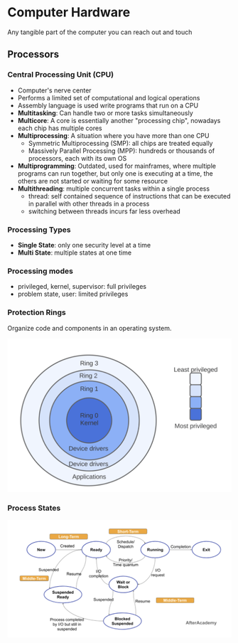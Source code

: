 # Computer Hardware
Any tangible part of the computer you can reach out and touch



## Processors

### Central Processing Unit (CPU)
- Computer's nerve center
- Performs a limited set of computational and logical operations
- Assembly language is used write programs that run on a CPU
- **Multitasking**: Can handle two or more tasks simultaneously
- **Multicore**: A core is essentially another "processing chip", nowadays each chip has multiple cores
- **Multiprocessing**: A situation where you have more than one CPU
  - Symmetric Multiprocessing (SMP): all chips are treated equally
  - Massively Parallel Processing (MPP): hundreds or thousands of processors, each with its own OS
- **Multiprogramming**: Outdated, used for mainframes, where multiple programs can run together, but only
  one is executing at a time, the others are not started or waiting for some resource
- **Multithreading**: multiple concurrent tasks within a single process
  - thread: self contained sequence of instructions that can be executed in parallel with other threads
  in a process
  - switching between threads incurs far less overhead
 
### Processing Types
- **Single State**: only one security level at a time
- **Multi State**: multiple states at one time

### Processing modes
- privileged, kernel, supervisor: full privileges
- problem state, user: limited privileges

### Protection Rings
Organize code and components in an operating system. 

![Protection Rings](/images/protectionrings.png)

### Process States

![Process States](/images/processstates.png)







